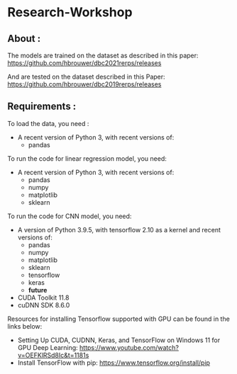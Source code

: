 # Research-Workshop
## About :

The models are trained on the dataset as described in this paper:
https://github.com/hbrouwer/dbc2021rerps/releases

And are tested on the dataset described in this Paper:
https://github.com/hbrouwer/dbc2019rerps/releases

## Requirements :
To load the data, you need :

* A recent version of Python 3, with recent versions of:
  * pandas
 
To run the code for linear regression model, you need:

* A recent version of Python 3, with recent versions of:
  * pandas
  * numpy
  * matplotlib
  * sklearn
 
To run the code for CNN model, you need:
* A version of Python 3.9.5, with tensorflow 2.10 as a kernel and recent versions of:
  * pandas
  * numpy
  * matplotlib
  * sklearn
  * tensorflow 
  * keras
  * __future__ 
* CUDA Toolkit 11.8
* cuDNN SDK 8.6.0

Resources for installing Tensorflow supported with GPU can be found in the links below:
* Setting Up CUDA, CUDNN, Keras, and TensorFlow on Windows 11 for GPU Deep Learning: https://www.youtube.com/watch?v=OEFKlRSd8Ic&t=1181s
* Install TensorFlow with pip: https://www.tensorflow.org/install/pip
